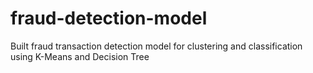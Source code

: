 # fraud-detection-model
Built fraud transaction detection model for clustering and classification using K-Means and Decision Tree
